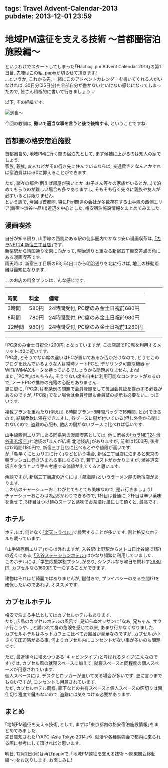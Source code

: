 tags: Travel Advent-Calendar-2013  
pubdate: 2013-12-01 23:59  
---  
# 地域PM遠征を支える技術 〜首都圏宿泊施設編〜  
  
というわけでスタートしてしまった｢Hachioji.pm Advent Calendar 2013｣の第1日目, 先陣はこの私, papixが切らせて頂きます!  
...というか, これから先, 一緒にこのアドベントカレンダーを書いてくれる人がいなければ, 30日分(25日分)を全部自分が書かないといけない感じになってしまったので, 皆さん積極的に書いて行きましょう...!  
  
以下, その経緯です.  
  
![適当〜](<: '/static/image/hachioji-advent-2013.png' | uri_for :>)  
  
今回の教訓は, __勢いで適当な事を言うと後で後悔する__, ということですね!  
  
## 首都圏の格安宿泊施設  
  
首都圏含め, 地域PMに行く際の宿泊先として, まず候補に上がるのは知人の家でしょう.  
家族, 親族, 友人などがその行き先に住んでいるならば, 交通費さえなんとかすれば宿泊費はほぼ0に抑えることができます.  
  
ただ, 諸々の都合(例えば部屋が狭いとか, お子さん等々の家族がいるとか...)で泊めてもらうのが難しい場合も多々ありますし, そもそも行く先々に親族や友人が必ずいるとは限りません.  
という訳で, 今回は首都圏, 特にPerl関連の会社が多数存在する山手線の西側エリア(新宿〜渋谷〜品川)近辺を中心とした, 格安宿泊施設情報をまとめてみました.  
  
## 漫画喫茶  
  
自分が知る限り, 山手線の西側にある駅の徒歩圏内でかなり安い漫画喫茶は, [｢カラNET24 新宿三丁目店｣](http://www.utahiro.com/store/storelist/storeinfo/tabid/64/pdid/0206/Default.aspx)です.  
新宿駅から靖国通りを東に向かって, 明治通りと重なる新宿五丁目交差点の角にある漫画喫茶です.  
雨天時は, 新宿三丁目駅のE3, E4出口から明治通りを北に行けば, 地上の移動距離は最短になります.  
  
このお店の料金プランはこんな感じです.  
  
----  
  
| 時間   | 料金  | 備考                                 |  
|:-------|:------|:-------------------------------------|  
| 3時間  | 580円 | 24時間受付, PC席のみ金土日祝前680円  |  
| 8時間  | 780円 | 24時間受付, PC席のみ金土日祝前980円  |  
| 12時間 | 980円 | 24時間受付, PC席のみ金土日祝前1280円 |  
  
----  
  
｢PC席のみ金土日祝全+200円｣となっていますが, この店舗でPC席を利用するメリットは0に近いです.  
｢PC席｣とそうでない席の違いはPCが置いてあるか否かだけなので, どうせこのブログを読んでいるような人は常時ノートPCと, デザリング可能な機器 or WiFi/WiMAXルータを持っているでしょうから問題ありません, よね!  
また, ｢PC席｣はもちろん, そうでない席も自由に利用可能なコンセントがあるので, ノートPCや携帯の充電の心配もありません.  
更に更に, ｢PC席｣は都条例の問題で会員登録をして毎回会員証を提示する必要があるのですが, ｢PC席｣でない場合は会員登録も会員証の提示も必要ない... っぽいです.  
  
複数プランを重ねたり(例えば, 8時間プラン+8時間パックで16時間, とか)できるので, 結構柔軟に滞在できますし, 各ブースに鍵が付いている(但し外側から閉じれない)ので, 盗難の心配も, 他店の鍵がないブースに比べれば低いです.  
  
山手線西側エリアにある同系列の漫画喫茶としては, 他に渋谷の[｢カラNET24 渋谷道玄坂店｣](http://www.utahiro.com/store/storelist/storeinfo/tabid/64/pdid/0204/Default.aspx)と池袋の｢まんが広場 北池袋店｣がありますが, 前者は1500円, 後者は12時間1180円で, 新宿三丁目店に比べるとやや値段が高いです.  
が, ｢朝早くにヒカリエに行く｣などという場合, 新宿三丁目店に泊まると東京の朝ラッシュに巻き込まれる事になるので, 若干コストがかかりますが, 渋谷道玄坂店を使うという手も考慮する価値が出てくると思います.  
  
余談ですが, 新宿三丁目店の近くには, [｢航海屋｣](http://www.koukaiya.co.jp/)というラーメン屋の新宿店があります.  
この店のチャーシューおこわがとてもとても美味なので, 是非行きましょう!  
チャーシューおこわは2回おかわりできるので, 1杯目は普通に, 2杯目は辛い薬味を乗せて, 3杯目はつけ麺のスープと薬味でお茶漬け風にして頂くと, 最高です.  
  
## ホテル  
  
ホテルは, 何となく[｢楽天トラベル｣](http://travel.rakuten.co.jp/)で検索することが多いです. 割と格安なホテルも載っています.  
  
｢山手線西側エリア｣からは外れますが, 入谷駅(上野駅からメトロ日比谷線で1駅)の近くにある, [｢入谷ステーションホテル｣](http://hotelink.co.jp/iriya/)はかなり頻繁に利用していました.  
このホテルには, ｢学生応援学割プラン｣があり, シングルなら曜日を問わず[2980円](https://asp.hotel-story.ne.jp/ver3d/ASPP0200.asp?hidSELECTPLAN=29963&hidSELECTCOD1=65830&hidSELECTCOD2=001), カプセルなら[1600円](https://asp.hotel-story.ne.jp/ver3d/ASPP0200.asp?hidSELECTPLAN=29962&hidSELECTCOD1=65830&hidSELECTCOD2=001)で一泊することができます.  
  
建物はそれほど綺麗ではありませんが, 鍵付きで, プライバシーのある空間(?)を確保したいのであれば, オススメです.  
  
## カプセルホテル  
  
格安で泊まる手法としてはカプセルホテルもあります.  
ただ, 広島のカプセルホテルの風呂で, 見知らぬオッサンに｢なあ, 兄ちゃん. サウナ行こうや...｣と誘われて身の危険を感じて以来, あまり行かなくなりました.  
カプセルホテルはネットカフェに比べてお風呂が豪華なのですが, カプセルが小さくて圧迫感がある事, 何よりカプセル内にコンセントがない事が多いのも問題です.  
  
ただ, 最近徐々に増えつつある｢キャビンタイプ｣と呼ばれるタイプ([こんなの](http://rexinn.co.jp/capsule.html)です)では, カプセル風の就寝スペースに加えて, 就寝スペースと同程度の個人スペースが用意されています.  
個人スペースには, デスクとロッカーが置いてある場合が多いです. 更に言うまでもないですが, コンセントも用意されています.  
ただ, カプセルホテル同様, 廊下などの共有スペースと個人スペースの区切りは間仕切り程度で鍵もないので, 盗難には気をつける必要があります.  
  
## まとめ  
  
｢地域PM遠征を支える技術｣として, まずは｢東京都内の格安宿泊施設情報｣をまとめてみました.  
先日告知された｢YAPC::Asia Tokyo 2014｣や, 就活や各種勉強会で都内に来られる際に参考にして頂ければと思います.  
  
明日, 12月2日(月)は再びpapixで, ｢地域PM遠征を支える技術 〜関東関西移動編〜｣をお送りします. お楽しみに!  
